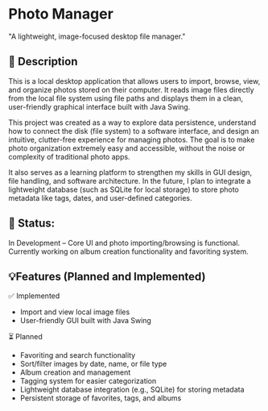 # Photo Manager
"A lightweight, image-focused desktop file manager."

## 📝 Description
This is a local desktop application that allows users to import, browse, view, and organize photos stored on their computer. It reads image files directly from the local file system using file paths and displays them in a clean, user-friendly graphical interface built with Java Swing.

This project was created as a way to explore data persistence, understand how to connect the disk (file system) to a software interface, and design an intuitive, clutter-free experience for managing photos. The goal is to make photo organization extremely easy and accessible, without the noise or complexity of traditional photo apps.

It also serves as a learning platform to strengthen my skills in GUI design, file handling, and software architecture. In the future, I plan to integrate a lightweight database (such as SQLite for local storage) to store photo metadata like tags, dates, and user-defined categories.

## 🚧 Status:
In Development – Core UI and photo importing/browsing is functional. Currently working on album creation functionality and favoriting system.

## 💡Features (Planned and Implemented)

✅ Implemented
- Import and view local image files<br>
- User-friendly GUI built with Java Swing<br>

⏳ Planned
- Favoriting and search functionality<br>
- Sort/filter images by date, name, or file type<br>
- Album creation and management<br>
- Tagging system for easier categorization<br>
- Lightweight database integration (e.g., SQLite) for storing metadata<br>
- Persistent storage of favorites, tags, and albums<br>
